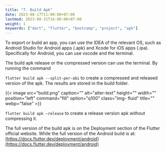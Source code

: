 ```yaml
---
title: "7. Build Apk"
date: 2023-08-17T11:00:00+07:00
lastmod: 2023-08-31T16:00:00+07:00
weight: 1
keywords: ["dart", "flutter", "bootcamp", "project", "apk"]
---
```


To export or build an app, you can use the IDEA of the relevant OS, such as Android Studio for Android apps (.apk) and Xcode for iOS apps (.ipa). Specifically for Android, you can use vscode and the terminal.

The build apk release or the compressed version can use the terminal. By running the command

`flutter build apk --split-per-abi` to create a compressed and released version of the apk. The results are stored in the build folder.

{{< image src="build.png" caption="" alt="alter-text" height="" width="" position="left" command="fill" option="q100" class="img- fluid" title="" webp="false" >}}

`flutter build apk –release` to create a release version apk without compressing it.

The full version of the build apk is on the Deployment section of the Flutter official website. While the full version of the Android build is at:
[https://docs.flutter.dev/deployment/android](https://docs.flutter.dev/deployment/android)

<br>
